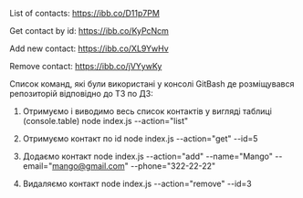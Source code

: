List of contacts: https://ibb.co/D11p7PM

Get contact by id: https://ibb.co/KyPcNcm

Add new contact: https://ibb.co/XL9YwHv

Remove contact: https://ibb.co/jVYywKy

Список команд, які були використані у консолі GitBash де розміщувався репозиторій відповідно до ТЗ по ДЗ:

1) Отримуємо і виводимо весь список контактів у вигляді таблиці (console.table)
node index.js --action="list"

2) Отримуємо контакт по id
node index.js --action="get" --id=5

3) Додаємо контакт
node index.js --action="add" --name="Mango" --email="mango@gmail.com" --phone="322-22-22"

4) Видаляємо контакт
node index.js --action="remove" --id=3

